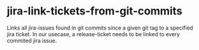 # jira-link-tickets-from-git-commits
Links all jira-issues found in git commits since a given git tag to a specified jira ticket. In our usecase, a release-ticket needs to be linked to every commited jira issue.
